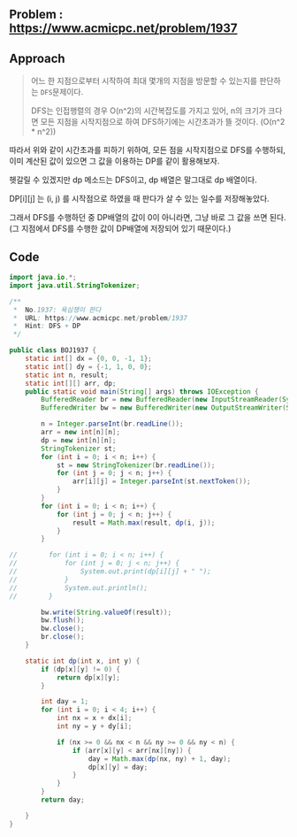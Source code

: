 ## Problem : https://www.acmicpc.net/problem/1937

## Approach

> 어느 한 지점으로부터 시작하여 최대 몇개의 지점을 방문할 수 있는지를 판단하는 `DFS`문제이다.
>
> DFS는 인접행렬의 경우 O(n^2)의 시간복잡도를 가지고 있어, n의 크기가 크다면 모든 지점을 시작지점으로 하여 DFS하기에는 시간초과가 뜰 것이다. (O(n^2 * n^2))

따라서 위와 같이 시간초과를 피하기 위하여, 모든 점을 시작지점으로 DFS를 수행하되, 이미 계산된 값이 있으면 그 값을 이용하는 DP를 같이 활용해보자.

헷갈릴 수 있겠지만 dp 메소드는 DFS이고, dp 배열은 말그대로 dp 배열이다.

DP[i][j] 는 (i, j) 를 시작점으로 하였을 때 판다가 살 수 있는 일수를 저장해놓았다.

그래서 DFS를 수행하던 중 DP배열의 값이 0이 아니라면, 그냥 바로 그 값을 쓰면 된다. 
(그 지점에서 DFS를 수행한 값이 DP배열에 저장되어 있기 때문이다.)

## Code

```java
import java.io.*;
import java.util.StringTokenizer;

/**
 *  No.1937: 욕심쟁이 판다
 *  URL: https://www.acmicpc.net/problem/1937
 *  Hint: DFS + DP
 */

public class BOJ1937 {
    static int[] dx = {0, 0, -1, 1};
    static int[] dy = {-1, 1, 0, 0};
    static int n, result;
    static int[][] arr, dp;
    public static void main(String[] args) throws IOException {
        BufferedReader br = new BufferedReader(new InputStreamReader(System.in));
        BufferedWriter bw = new BufferedWriter(new OutputStreamWriter(System.out));

        n = Integer.parseInt(br.readLine());
        arr = new int[n][n];
        dp = new int[n][n];
        StringTokenizer st;
        for (int i = 0; i < n; i++) {
            st = new StringTokenizer(br.readLine());
            for (int j = 0; j < n; j++) {
                arr[i][j] = Integer.parseInt(st.nextToken());
            }
        }
        for (int i = 0; i < n; i++) {
            for (int j = 0; j < n; j++) {
                result = Math.max(result, dp(i, j));
            }
        }

//        for (int i = 0; i < n; i++) {
//            for (int j = 0; j < n; j++) {
//                System.out.print(dp[i][j] + " ");
//            }
//            System.out.println();
//        }

        bw.write(String.valueOf(result));
        bw.flush();
        bw.close();
        br.close();
    }

    static int dp(int x, int y) {
        if (dp[x][y] != 0) {
            return dp[x][y];
        }

        int day = 1;
        for (int i = 0; i < 4; i++) {
            int nx = x + dx[i];
            int ny = y + dy[i];

            if (nx >= 0 && nx < n && ny >= 0 && ny < n) {
                if (arr[x][y] < arr[nx][ny]) {
                    day = Math.max(dp(nx, ny) + 1, day);
                    dp[x][y] = day;
                }
            }
        }
        return day;

    }
}
```


